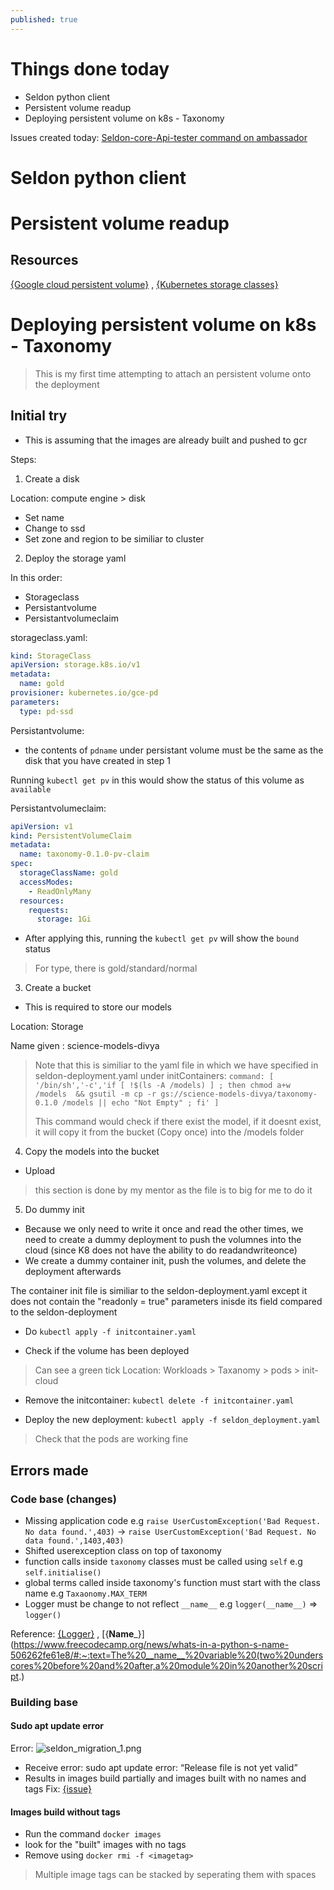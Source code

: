 ```yaml
---
published: true
---
```

# Things done today
- Seldon python client
- Persistent volume readup
- Deploying persistent volume on k8s - Taxonomy

Issues created today: [Seldon-core-Api-tester command on ambassador](https://github.com/SeldonIO/seldon-core/issues/1914)



# Seldon python client


# Persistent volume readup

## Resources
[{Google cloud persistent volume}](https://cloud.google.com/kubernetes-engine/docs/concepts/persistent-volumes) , [{Kubernetes storage classes}](https://kubernetes.io/docs/concepts/storage/storage-classes/)

# Deploying persistent volume on k8s - Taxonomy

> This is my first time attempting to attach an persistent volume onto the deployment

## Initial try

- This is assuming that the images are already built and pushed to gcr

Steps:
1. Create a disk

Location: compute engine > disk

- Set name
- Change to ssd
- Set zone and region to be similiar to cluster

2. Deploy the storage yaml


In this order:
- Storageclass
- Persistantvolume
- Persistantvolumeclaim

storageclass.yaml:

```yaml
kind: StorageClass
apiVersion: storage.k8s.io/v1
metadata:
  name: gold
provisioner: kubernetes.io/gce-pd
parameters:
  type: pd-ssd
```

Persistantvolume:
- the contents of `pdname` under persistant volume must be the same as the disk that you have created in step 1

Running `kubectl get pv` in this would show the status of this volume as `available`

Persistantvolumeclaim:
```yaml
apiVersion: v1
kind: PersistentVolumeClaim
metadata:
  name: taxonomy-0.1.0-pv-claim
spec:
  storageClassName: gold
  accessModes:
    - ReadOnlyMany
  resources:
    requests:
      storage: 1Gi
```
- After applying this, running the `kubectl get pv` will show the `bound` status 

> For type, there is gold/standard/normal

3. Create a bucket
- This is required to store our models

Location: Storage

Name given : science-models-divya

> Note that this is similiar to the yaml file in which we have specified in seldon-deployment.yaml under initContainers: `command: [ '/bin/sh','-c','if [ !$(ls -A /models) ] ; then chmod a+w /models  && gsutil -m cp -r gs://science-models-divya/taxonomy-0.1.0 /models || echo "Not Empty" ; fi' ]`
>
> This command would check if there exist the model, if it doesnt exist, it will copy it from the bucket (Copy once) into the /models folder

4. Copy the models into the bucket

- Upload

> this section is done by my mentor as the file is to big for me to do it 

5. Do dummy init

- Because we only need to write it once and read the other times, we need to create a dummy deployment to push the volumnes into the cloud (since K8 does not have the ability to do readandwriteonce)
- We create a dummy container init, push the volumes, and delete the deployment afterwards

The container init file is similiar to the seldon-deployment.yaml except it does not contain the "readonly = true" parameters inisde its field compared to the seldon-deployment

- Do `kubectl apply -f initcontainer.yaml`

- Check if the volume has been deployed
> Can see a green tick
Location: Workloads > Taxanomy > pods > init-cloud 

- Remove the initcontainer: `kubectl delete -f initcontainer.yaml`

- Deploy the new deployment: `kubectl apply -f seldon_deployment.yaml`

> Check that the pods are working fine

## Errors made

### Code base (changes)
- Missing application code
e.g `raise UserCustomException('Bad Request. No data found.',403)` -> `raise UserCustomException('Bad Request. No data found.',1403,403)`
- Shifted userexception class on top of taxonomy
- function calls inside `taxonomy` classes must be called using `self`
e.g `self.initialise()`
- global terms called inside taxonomy's function must start with the class name
e.g `Taxaonomy.MAX_TERM`
- Logger must be change to not reflect `__name__`
e.g `logger(__name__)` => `logger()`

Reference: [{Logger}](https://www.loggly.com/ultimate-guide/python-logging-basics/) , [{__Name___}](https://www.freecodecamp.org/news/whats-in-a-python-s-name-506262fe61e8/#:~:text=The%20__name__%20variable%20(two%20underscores%20before%20and%20after,a%20module%20in%20another%20script.)

### Building base

#### Sudo apt update error
Error:
![seldon_migration_1.png]({{site.baseurl}}/img/seldon_migration_1.png)

- Receive error: sudo apt update error: “Release file is not yet valid”
- Results in images build partially and images built with no names and tags
Fix: [{issue}](https://askubuntu.com/questions/1096930/sudo-apt-update-error-release-file-is-not-yet-valid)

#### Images build without tags

- Run the command `docker images`
- look for the "built" images with no tags
- Remove using `docker rmi -f <imagetag>`

> Multiple image tags can be stacked by seperating them with spaces


